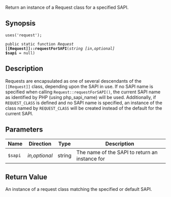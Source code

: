 Return an instance of a Request class for a specified SAPI.

## Synopsis

<code>uses('request');</code>

<code>public static function <i>Request</i> <b>[[Request]]::requestForSAPI</b>(<i>string</i> <i>[in,optional]</i> <b>$sapi</b> = null)</code>

## Description

Requests are encapsulated as one of several descendants of the `[[Request]]` class, depending upon the SAPI in use. If no SAPI name is specified when calling `Request::requestForSAPI()`, the current SAPI name as identified by PHP (using php_sapi_name) will be used. Additionally, if `REQUEST_CLASS` is defined and no SAPI name is specified, an instance of the class named by `REQUEST_CLASS` will be created instead of the default for the current SAPI.

## Parameters

<table>
  <thead>
    <tr>
      <th>Name</th>
      <th>Direction</th>
      <th>Type</th>
      <th>Description</th>
    </tr>
  </thead>
  <tbody>
    <tr>
      <td><code>$sapi</code>
      <td><i>in,optional</i></td>
      <td>string</td>
      <td>
The name of the SAPI to return an instance for
      </td>
    </tr>
  </tbody>
</table>

## Return Value

An instance of a request class matching the specified or default SAPI.

